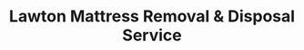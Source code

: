 ---
layout: location.njk
title: Lawton Mattress Removal & Disposal Service
description: Professional mattress removal in Lawton, OK. Next-day pickup  Licensed, insured, and eco-friendly serving Fort Sill military families and southwest Oklahoma.
permalink: /mattress-removal/oklahoma/lawton/
city: Lawton
state: Oklahoma
stateSlug: oklahoma
coordinates:
  lat: 34.6084
  lng: -98.3962
pricing:
  startingPrice: 125
  single: 125
  queen: 125
  king: 135
  boxSpring: 30
neighborhoods:
  - name: "Fort Sill"
    zipCodes: ["73503"]
  - name: "Cache Road Corridor"
    zipCodes: ["73501"]
  - name: "Northeast Lawton"
    zipCodes: ["73507"]
  - name: "Southwest Industrial"
    zipCodes: ["73502"]
  - name: "Central Lawton"
    zipCodes: ["73501"]
  - name: "McMahon Park Area"
    zipCodes: ["73501"]
  - name: "Sheridan Road District"
    zipCodes: ["73505"]
  - name: "Goodyear Plant Area"
    zipCodes: ["73502"]
  - name: "Cameron University District"
    zipCodes: ["73505"]
  - name: "Lake Ellsworth Area"
    zipCodes: ["73506"]
  - name: "East Cache Creek"
    zipCodes: ["73507"]
  - name: "Westside Residential"
    zipCodes: ["73502"]
  - name: "Lee Boulevard Corridor"
    zipCodes: ["73501"]
  - name: "Rogers Lane Area"
    zipCodes: ["73505"]
  - name: "Eastlake Community"
    zipCodes: ["73507"]
  - name: "Veterans Memorial Park Area"
    zipCodes: ["73501"]
  - name: "Apache Casino District"
    zipCodes: ["73502"]
  - name: "Wyatt Acres"
    zipCodes: ["73507"]
zipCodes: 
  - "73501"
  - "73502"
  - "73503"
  - "73505"
  - "73506"
  - "73507"
recyclingPartners:
  - "City of Lawton Solid Waste Division"
  - "Waste Connections of Oklahoma"
  - "Republic Services"
  - "Waste Solutions LLC"
localRegulations: "Lawton residents receive monthly bulky waste pickup with a 4-cubic-yard limit (equivalent to three queen mattresses), requiring items at curb by 7 AM on collection day and no earlier than 72 hours prior. The city's Solid Waste Division can be reached at 580-581-3428 for questions. Military families at Fort Sill face unique challenges with frequent relocations (average 2.5 years per assignment), requiring flexible disposal solutions that work around PCS moves and deployment schedules. As Oklahoma's sixth-largest city, traditional municipal services often experience high volume during peak military moving seasons when multiple units rotate simultaneously."
nearbyCities:
  - name: "Oklahoma City"
    distance: "85 miles"
    isSuburb: false
  - name: "Tulsa"
    distance: "110 miles"
    isSuburb: false
  - name: "Enid"
    distance: "75 miles"
    isSuburb: false
reviews:
  count: 156
  featured:
    - reviewer: "Staff Sergeant Martinez"
      rating: 5
      text: "PCS move from Fort Sill came up suddenly and we needed mattresses out fast. Called these guys and they handled everything same week. Professional service that understands military timelines - they've worked with base housing before."
      neighborhood: "Fort Sill"
    - reviewer: "Jennifer K."
      rating: 5
      text: "Live near Cameron University and had an old mattress taking up space in our garage. These guys squeezed us in between their Fort Sill appointments and had it loaded in minutes. Much easier than dealing with city pickup schedules."
      neighborhood: "Cameron University District"
    - reviewer: "Mike R."
      rating: 5
      text: "Work at Goodyear and needed pickup after shift hours. They accommodated our unusual schedule and met us at our Cache Road home. Fair pricing and they handled our king mattress and box spring without any issues."
      neighborhood: "Cache Road Corridor"
faqs:
  - question: "How quickly can you remove mattresses in Lawton?"
    answer: "Next-day service throughout Lawton, with special understanding of Fort Sill military schedules and PCS move requirements common in southwest Oklahoma."
  - question: "Do you serve all Lawton neighborhoods?"
    answer: "Complete coverage from Fort Sill military housing to Cameron University area, Cache Road to East Cache Creek, across all ZIP codes 73501-73507."
  - question: "What's included in your $125 Lawton pickup fee?"
    answer: "Base price covers pickup, loading, transportation, and eco-friendly recycling for one mattress. Box springs add $30 each."
  - question: "How does this compare to city bulky waste pickup?"
    answer: "We eliminate the monthly schedule requirements, 4-cubic-yard limits, and 72-hour advance placement rules - one simple appointment handles everything at competitive pricing."
  - question: "Can you coordinate with military move schedules?"
    answer: "Absolutely. We understand Fort Sill PCS timelines, deployment schedules, and base housing requirements, offering flexible pickup timing for military families."
  - question: "Do you handle Goodyear plant worker schedules?"
    answer: "Yes, we accommodate shift work schedules common at major employers like Goodyear, offering flexible timing that works with southwest Oklahoma's industrial workforce."
  - question: "Are you licensed for waste removal in Comanche County?"
    answer: "We maintain all required Oklahoma and Comanche County permits with comprehensive insurance, providing compliant disposal through our nationwide recycling network."
  - question: "What payment methods do you accept in Lawton?"
    answer: "All major credit cards, cash, and invoicing options for military families, university households, and industrial workers."
schema:
  "@type": "LocalBusiness"
  name: "A Bedder World Lawton"
  address:
    "@type": "PostalAddress"
    addressLocality: "Lawton"
    addressRegion: "OK"
    addressCountry: "US"
  geo:
    "@type": "GeoCoordinates" 
    latitude: 34.6084
    longitude: -98.3962
  telephone: "(720) 263-6094"
  priceRange: "$125-$180"
  aggregateRating:
    "@type": "AggregateRating"
    ratingValue: 4.9
    reviewCount: 156
pageContent:
  heroDescription: "Professional mattress removal serving Lawton with reliable next-day pickup  Part of our nationwide network that has recycled over 1 million mattresses, we provide licensed, insured service designed for Fort Sill military families and southwest Oklahoma's diverse community."
  
  aboutService: "Next-day mattress pickup at $125 designed for Lawton's unique military community and industrial workforce. From Fort Sill soldiers managing PCS moves and deployment schedules to Goodyear plant workers needing flexible timing, Lawton residents face distinct disposal challenges. Rather than coordinating monthly city bulky waste pickup with 4-cubic-yard limits, 72-hour advance placement requirements, and fixed collection schedules, our streamlined service handles everything through one simple appointment. Whether you live in military housing at Fort Sill, student housing near Cameron University, or established neighborhoods along Cache Road, we understand the practical needs of Oklahoma's sixth-largest city with its significant veteran population. Each collected mattress flows through our national recycling network that has processed over 1 million units, with 80% of materials recovered for manufacturing reuse - supporting the same resourcefulness that makes Lawton a vital military and industrial center in southwest Oklahoma."

  serviceAreasIntro: "Professional mattress pickup serves all Lawton neighborhoods from Fort Sill military housing to Cameron University district, expertly coordinating with PCS move schedules and industrial shift patterns. From military families managing frequent relocations to university students and industrial workers, our operations understand local timing requirements. Service flexibility accommodates deployment schedules, university semesters, and the diverse needs of southwest Oklahoma's premier military community."

  regulationsCompliance: "Navigating Comanche County's waste system becomes effortless when Lawton residents choose our licensed service over traditional municipal coordination. While city bulky waste pickup operates on monthly schedules with 4-cubic-yard limits, 72-hour advance placement rules, and collection day restrictions, our comprehensive service eliminates these barriers entirely. Military families avoid scheduling conflicts with PCS moves and deployment timing, while shift workers skip the complexity of municipal requirements - we handle all compliance needs through one convenient appointment that works with military and industrial schedules."

  environmentalImpact: "Environmental stewardship aligns with Lawton's military values and commitment to responsible resource management. Our mattress recycling initiative ensures 80% of collected materials avoid Oklahoma landfills, instead flowing into manufacturing processes that create new products. Steel springs support construction applications, foam components become padding for various projects, and textile materials gain new purpose through advanced processing. This responsible approach preserves the natural beauty that makes areas like Lake Ellsworth special while providing the military community and industrial families with disposal solutions that honor both service values and environmental responsibility."

  howItWorksScheduling: "Flexible scheduling respects Lawton's military rhythms and industrial work patterns, accommodating PCS move timelines, deployment schedules, and the shift work common in southwest Oklahoma's defense-centered economy."

  howItWorksService: "Licensed pickup teams understand Fort Sill base procedures and civilian housing logistics, handling all Comanche County disposal requirements with military precision and professional efficiency."

  howItWorksDisposal: "Each mattress connects to our nationwide recycling network's proven processing capabilities, where military-grade standards guide component recovery through environmentally responsible manufacturing partnerships that support Oklahoma's defense industry."

  sidebarStats:
    mattressesRemoved: "1,950"
---